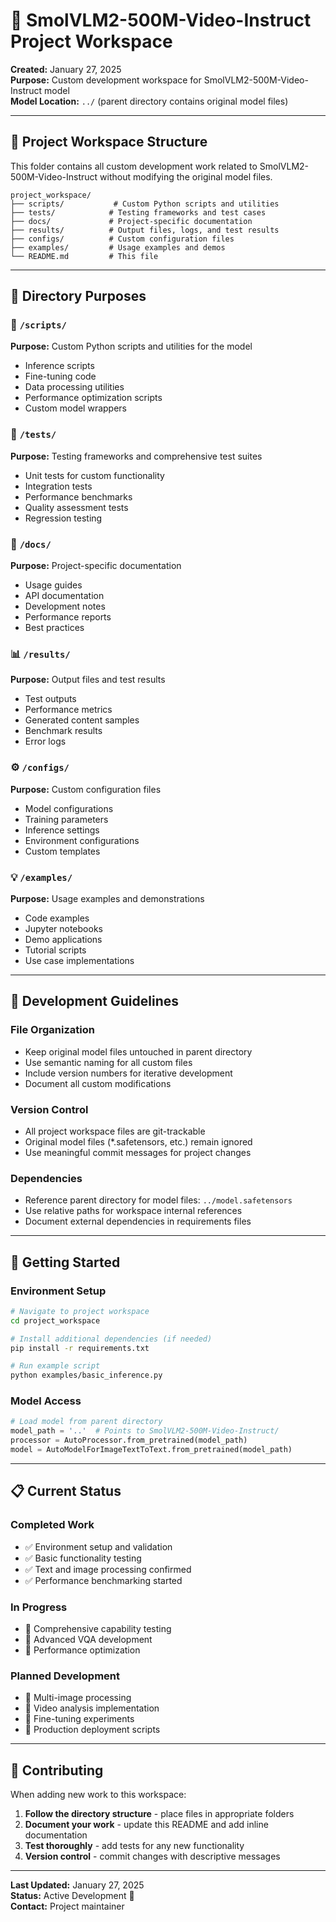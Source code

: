 # 📁 SmolVLM2-500M-Video-Instruct Project Workspace

**Created:** January 27, 2025  
**Purpose:** Custom development workspace for SmolVLM2-500M-Video-Instruct model  
**Model Location:** `../` (parent directory contains original model files)

---

## 🎯 **Project Workspace Structure**

This folder contains all custom development work related to SmolVLM2-500M-Video-Instruct without modifying the original model files.

```
project_workspace/
├── scripts/           # Custom Python scripts and utilities
├── tests/            # Testing frameworks and test cases  
├── docs/             # Project-specific documentation
├── results/          # Output files, logs, and test results
├── configs/          # Custom configuration files
├── examples/         # Usage examples and demos
└── README.md         # This file
```

---

## 📂 **Directory Purposes**

### **📜 `/scripts/`**
**Purpose:** Custom Python scripts and utilities for the model
- Inference scripts
- Fine-tuning code
- Data processing utilities
- Performance optimization scripts
- Custom model wrappers

### **🧪 `/tests/`** 
**Purpose:** Testing frameworks and comprehensive test suites
- Unit tests for custom functionality
- Integration tests
- Performance benchmarks
- Quality assessment tests
- Regression testing

### **📖 `/docs/`**
**Purpose:** Project-specific documentation
- Usage guides
- API documentation
- Development notes
- Performance reports
- Best practices

### **📊 `/results/`**
**Purpose:** Output files and test results
- Test outputs
- Performance metrics
- Generated content samples
- Benchmark results
- Error logs

### **⚙️ `/configs/`**
**Purpose:** Custom configuration files
- Model configurations
- Training parameters
- Inference settings
- Environment configurations
- Custom templates

### **💡 `/examples/`**
**Purpose:** Usage examples and demonstrations
- Code examples
- Jupyter notebooks
- Demo applications
- Tutorial scripts
- Use case implementations

---

## 🔧 **Development Guidelines**

### **File Organization**
- Keep original model files untouched in parent directory
- Use semantic naming for all custom files
- Include version numbers for iterative development
- Document all custom modifications

### **Version Control**
- All project workspace files are git-trackable
- Original model files (*.safetensors, etc.) remain ignored
- Use meaningful commit messages for project changes

### **Dependencies**
- Reference parent directory for model files: `../model.safetensors`
- Use relative paths for workspace internal references
- Document external dependencies in requirements files

---

## 🚀 **Getting Started**

### **Environment Setup**
```bash
# Navigate to project workspace
cd project_workspace

# Install additional dependencies (if needed)
pip install -r requirements.txt

# Run example script
python examples/basic_inference.py
```

### **Model Access**
```python
# Load model from parent directory
model_path = '..'  # Points to SmolVLM2-500M-Video-Instruct/
processor = AutoProcessor.from_pretrained(model_path)
model = AutoModelForImageTextToText.from_pretrained(model_path)
```

---

## 📋 **Current Status**

### **Completed Work**
- ✅ Environment setup and validation
- ✅ Basic functionality testing  
- ✅ Text and image processing confirmed
- ✅ Performance benchmarking started

### **In Progress**
- 🔄 Comprehensive capability testing
- 🔄 Advanced VQA development
- 🔄 Performance optimization

### **Planned Development**
- 📅 Multi-image processing
- 📅 Video analysis implementation
- 📅 Fine-tuning experiments
- 📅 Production deployment scripts

---

## 🤝 **Contributing**

When adding new work to this workspace:

1. **Follow the directory structure** - place files in appropriate folders
2. **Document your work** - update this README and add inline documentation
3. **Test thoroughly** - add tests for any new functionality
4. **Version control** - commit changes with descriptive messages

---

**Last Updated:** January 27, 2025  
**Status:** Active Development 🚀  
**Contact:** Project maintainer 